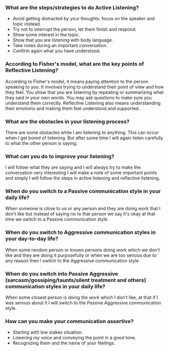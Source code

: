 ### What are the steps/strategies to do Active Listening?

 - Avoid getting distracted by your thoughts. focus on the speaker and topic instead.
 -  Try not to interrupt the person, let them finish and respond.
 - Show some interest in the topic.
 - Show that you are listening with body language.
 - Take notes during an important conversation.
 - Confirm again what you have understood.
### According to Fisher's model, what are the key points of Reflective Listening?
 According to Fisher's model, it means paying attention to the person speaking to you. It involves trying to understand their point of view and how they feel. You show that you are listening by repeating or summarizing what they said in your own words. You may ask questions to make sure you understand them correctly. Reflective Listening also means understanding their emotions and making them feel understood and supported.
### What are the obstacles in your listening process?
There are some obstacles while I am listening to anything. This can occur when I get bored of listening. But after some time I will again listen carefully to what the other person is saying.
### What can you do to improve your listening?
I will follow what they are saying and I will always try to make the conversation very interesting I will make a note of some important points and simply I will follow the steps in active listening and reflective listening.
### When do you switch to a Passive communication style in your daily life?
When someone is close to us or any person and they are doing work that I don't like but instead of saying no to that person we say it's okay at that time we switch to a Passive communication style.
### When do you switch to Aggressive communication styles in your day-to-day life?
When some random person or known persons doing work which we don't like and they are doing it purposefully or when we are too serious due to any reason then I switch to the Aggressive communication style.
### When do you switch into Passive Aggressive (sarcasm/gossiping/taunts/silent treatment and others) communication styles in your daily life?
When some closest person is doing the work which I don't like, at that if I was serious about it I will switch to the Passive Aggressive communication style.
### How can you make your communication assertive?
- Starting with low stakes situation.
- Lowering my voice and conveying the point in a good tone.
- Recognizing them and the name of your feelings.
